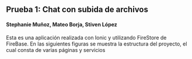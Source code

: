 ## Prueba 1: Chat con subida de archivos
#### Stephanie Muñoz, Mateo Borja, Stiven López

Esta es una aplicación realizada con Ionic y utilizando FireStore de FireBase. En las siguientes figuras se muestra la estructura del proyecto, el cual consta de varias páginas y servicios



####
